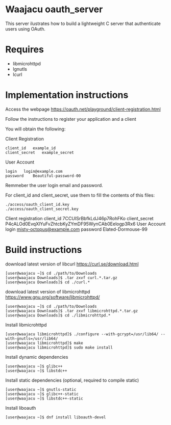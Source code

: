 # Waajacu oauth_server
This server ilustrates how to build a lightweight C server that authenticate users using OAuth.

# Requires 
- libmicrohttpd
- lgnutls
- lcurl
# Implementation instructions
Access the webpage https://oauth.net/playground/client-registration.html

Follow the instructions to register your application and a client

You will obtain the following: 

Client Registration
```
client_id 	example_id
client_secret 	example_secret
```
User Account
```
login 	login@example.com
password 	Beautiful-password-00
```
Remmeber the user login email and password.

For client_id and client_secret, use them to fill the contents of this files:
```
./access/oauth_client_id.key
./access/oauth_client_secret.key
```

Client registration
client_id 	7CCUISrBbfkLdJ46p7RohFKo
client_secret 	P4cALOd0EvqXlYuFvZhtcbKyZYmDF95WynCAb0Eelogp3Rx6
User Account
login 	misty-octopus@example.com
password 	Elated-Dormouse-99



# Build instructions
download latest version of libcurl https://curl.se/download.html 
```
[user@waajacu ~]$ cd ./path/to/Downloads
[user@waajacu Downloads]$ .tar zxvf curl.*.tar.gz
[user@waajacu Downloads]$ cd ./curl.*
```
download latest version of libmicrohttpd https://www.gnu.org/software/libmicrohttpd/
```
[user@waajacu ~]$ cd ./path/to/Downloads
[user@waajacu Downloads]$ .tar zxvf libmicrohttpd.*.tar.gz
[user@waajacu Downloads]$ cd ./libmicrohttpd.*
```
Install libmicrohttpd
```
[user@waajacu libmicrohttpd]$ ./configure --with-gcrypt=/usr/lib64/ --with-gnutls=/usr/lib64/
[user@waajacu libmicrohttpd]$ make
[user@waajacu libmicrohttpd]$ sudo make install
```
Install dynamic dependencies
```
[user@waajacu ~]$ glibc++
[user@waajacu ~]$ libstdc++
```
Install static dependencies (optional, required to compile static)
```
[user@waajacu ~]$ gnutls-static
[user@waajacu ~]$ glibc++-static
[user@waajacu ~]$ libstdc++-static
```
Install liboauth
```
[user@waajacu ~]$ dnf install liboauth-devel
```